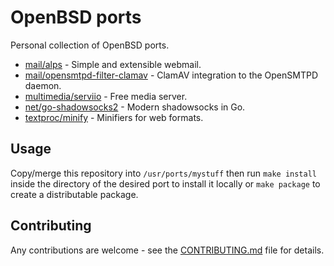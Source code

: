 # OpenBSD ports

Personal collection of OpenBSD ports.

-   [mail/alps](mail/alps/) - Simple and extensible webmail.
-   [mail/opensmtpd-filter-clamav](mail/opensmtpd-filters/clamav/) - ClamAV
    integration to the OpenSMTPD daemon.
-   [multimedia/serviio](multimedia/serviio/) - Free media server.
-   [net/go-shadowsocks2](net/go-shadowsocks2/) - Modern shadowsocks in Go.
-   [textproc/minify](textproc/minify/) - Minifiers for web formats.

## Usage

Copy/merge this repository into `/usr/ports/mystuff` then run `make install`
inside the directory of the desired port to install it locally or `make package`
to create a distributable package.

## Contributing

Any contributions are welcome - see the
[CONTRIBUTING.md](.github/CONTRIBUTING.md) file for details.
